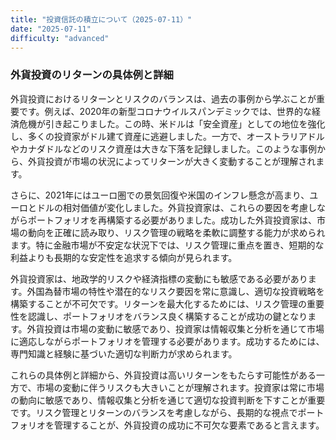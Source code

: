 ```yaml
---
title: "投資信託の積立について（2025-07-11）"
date: "2025-07-11"
difficulty: "advanced"
---
```


### 外貨投資のリターンの具体例と詳細

外貨投資におけるリターンとリスクのバランスは、過去の事例から学ぶことが重要です。例えば、2020年の新型コロナウイルスパンデミックでは、世界的な経済危機が引き起こりました。この時、米ドルは「安全資産」としての地位を強化し、多くの投資家がドル建て資産に逃避しました。一方で、オーストラリアドルやカナダドルなどのリスク資産は大きな下落を記録しました。このような事例から、外貨投資が市場の状況によってリターンが大きく変動することが理解されます。

さらに、2021年にはユーロ圏での景気回復や米国のインフレ懸念が高まり、ユーロとドルの相対価値が変化しました。外貨投資家は、これらの要因を考慮しながらポートフォリオを再構築する必要がありました。成功した外貨投資家は、市場の動向を正確に読み取り、リスク管理の戦略を柔軟に調整する能力が求められます。特に金融市場が不安定な状況下では、リスク管理に重点を置き、短期的な利益よりも長期的な安定性を追求する傾向が見られます。

外貨投資家は、地政学的リスクや経済指標の変動にも敏感である必要があります。外国為替市場の特性や潜在的なリスク要因を常に意識し、適切な投資戦略を構築することが不可欠です。リターンを最大化するためには、リスク管理の重要性を認識し、ポートフォリオをバランス良く構築することが成功の鍵となります。外貨投資は市場の変動に敏感であり、投資家は情報収集と分析を通じて市場に適応しながらポートフォリオを管理する必要があります。成功するためには、専門知識と経験に基づいた適切な判断力が求められます。

これらの具体例と詳細から、外貨投資は高いリターンをもたらす可能性がある一方で、市場の変動に伴うリスクも大きいことが理解されます。投資家は常に市場の動向に敏感であり、情報収集と分析を通じて適切な投資判断を下すことが重要です。リスク管理とリターンのバランスを考慮しながら、長期的な視点でポートフォリオを管理することが、外貨投資の成功に不可欠な要素であると言えます。
